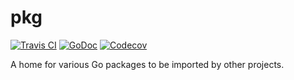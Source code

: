 # pkg 

[![Travis CI](https://img.shields.io/travis/genuinetools/pkg.svg?style=for-the-badge)](https://travis-ci.org/stevejuma/pkg)
[![GoDoc](https://img.shields.io/badge/godoc-reference-5272B4.svg?style=for-the-badge)](https://godoc.org/github.com/stevejuma/pkg)
[![Codecov](https://img.shields.io/codecov/c/github/codecov/example-python.svg?style=for-the-badge)](https://codecov.io/gh/stevejuma/pkg)

A home for various Go packages to be imported by other projects.

